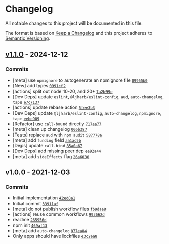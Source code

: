 # Changelog

All notable changes to this project will be documented in this file.

The format is based on [Keep a Changelog](https://keepachangelog.com/en/1.0.0/)
and this project adheres to [Semantic Versioning](https://semver.org/spec/v2.0.0.html).

## [v1.1.0](https://github.com/ljharb/lockfile-info/compare/v1.0.0...v1.1.0) - 2024-12-12

### Commits

- [meta] use `npmignore` to autogenerate an npmignore file [`09955b0`](https://github.com/ljharb/lockfile-info/commit/09955b0520561c3cc1b285030b62a36d0c09444a)
- [New] add types [`0991cf2`](https://github.com/ljharb/lockfile-info/commit/0991cf2392da7fb276afc6aca15d83b3640e7e58)
- [actions] split out node 10-20, and 20+ [`7a2b99e`](https://github.com/ljharb/lockfile-info/commit/7a2b99eeb63f5252ee2ec006aaa4e929b1e00d66)
- [Dev Deps] update `eslint`, `@ljharb/eslint-config`, `aud`, `auto-changelog`, `tape` [`e7c7137`](https://github.com/ljharb/lockfile-info/commit/e7c71370293daa8554eee31ab5fed4ebd1d8a687)
- [actions] update rebase action [`5fee3b3`](https://github.com/ljharb/lockfile-info/commit/5fee3b3785a995eff8a0917f59b3b3695eae2e51)
- [Dev Deps] update `@ljharb/eslint-config`, `auto-changelog`, `npmignore`, `tape` [`eebe909`](https://github.com/ljharb/lockfile-info/commit/eebe909e844ee2b97bd955ac593a3dbe0026ec51)
- [Refactor] use `call-bound` directly [`717aa77`](https://github.com/ljharb/lockfile-info/commit/717aa77cdec8312de5585ffac9e3c7cff5c5c92e)
- [meta] clean up changelog [`006b387`](https://github.com/ljharb/lockfile-info/commit/006b387c783a2d8f4339fce94272e44a0bdc57ec)
- [Tests] replace `aud` with `npm audit` [`587778a`](https://github.com/ljharb/lockfile-info/commit/587778af30de9361ab9224bddf9b311890cf4687)
- [meta] add `funding` field [`aa1ad5b`](https://github.com/ljharb/lockfile-info/commit/aa1ad5b8272aae2c47fbe3ab7f3e6b433e955883)
- [Deps] update `call-bind` [`85a0a67`](https://github.com/ljharb/lockfile-info/commit/85a0a6797433ba060a16937eccc8c3ebe5bfb96e)
- [Dev Deps] add missing peer dep [`ee92a44`](https://github.com/ljharb/lockfile-info/commit/ee92a44489731060534f70653b45d72ad01c24cf)
- [meta] add `sideEffects` flag [`26a6030`](https://github.com/ljharb/lockfile-info/commit/26a6030fd84bba91deff2d6303c52deac904d4d9)

## v1.0.0 - 2021-12-03

### Commits

- Initial implementation [`42ed8a1`](https://github.com/ljharb/lockfile-info/commit/42ed8a1204693e329e0451fb55101404ccee028a)
- Initial commit [`33911af`](https://github.com/ljharb/lockfile-info/commit/33911afd73229e4421d3377a11c4e0356504f702)
- [meta] do not publish workflow files [`fb9dae8`](https://github.com/ljharb/lockfile-info/commit/fb9dae838cf8cc050c4a76f16913e6367ec66d57)
- [actions] reuse common workflows [`993662d`](https://github.com/ljharb/lockfile-info/commit/993662d34a364fb657a4d1258806200d6cac99d8)
- readme [`265956d`](https://github.com/ljharb/lockfile-info/commit/265956d5ef169775cccd3814c1aa3cff089082e8)
- npm init [`469af13`](https://github.com/ljharb/lockfile-info/commit/469af130f87dbbbf543582172713850485c1853a)
- [meta] add `auto-changelog` [`877ea84`](https://github.com/ljharb/lockfile-info/commit/877ea842f68f422c3844ed7ab6c098f6fd1211ee)
- Only apps should have lockfiles [`e3c2ea8`](https://github.com/ljharb/lockfile-info/commit/e3c2ea8473da87a4755d17081065276525587d48)
